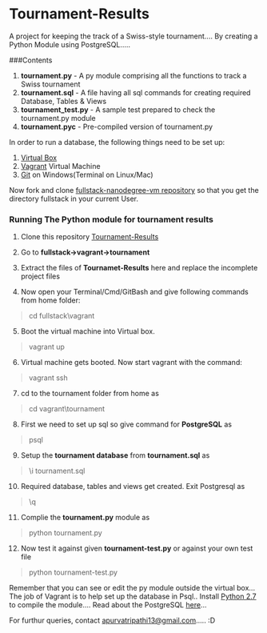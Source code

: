 # Tournament-Results
A project for keeping the track of a Swiss-style tournament.... By creating a Python Module using PostgreSQL.....

###Contents
1. **tournament.py** - A py module comprising all the functions to track a Swiss tournament
2. **tournament.sql** - A file having all sql commands for creating required Database, Tables & Views
3. **tournament_test.py** - A sample test prepared to check the tournament.py module
4. **tournament.pyc** - Pre-compiled version of tournament.py

In order to run a database, the following things need to be set up:

1. [Virtual Box](https://www.virtualbox.org/)
2. [Vagrant](https://www.vagrantup.com/downloads.html) Virtual Machine
3. [Git](https://git-scm.com/downloads) on Windows(Terminal on Linux/Mac)

Now fork and clone [fullstack-nanodegree-vm repository]() so that you get the directory fullstack in your current User.

### Running The Python module for tournament results  
1. Clone this repository [Tournament-Results](https://github.com/ApTr13/Tournament-Results)

2. Go to **fullstack->vagrant->tournament**

3. Extract the files of **Tournamet-Results** here and replace the incomplete project files

4. Now open your Terminal/Cmd/GitBash and give following commands from home folder:
> cd fullstack\vagrant

5. Boot the virtual machine into Virtual box.
> vagrant up

6. Virtual machine gets booted. Now start vagrant with the command:
> vagrant ssh

7. cd to the tournament folder from home as
> cd vagrant\tournament

8. First we need to set up sql so give command for **PostgreSQL** as
> psql

9. Setup the **tournament database** from **tournament.sql** as
> \i tournament.sql

10. Required database, tables and views get created. Exit Postgresql as
> \q

11. Complie the **tournament.py** module as
> python tournament.py

12. Now test it against given **tournament-test.py** or against your own test file 
> python tournament-test.py

Remember that you can see or edit the py module outside the virtual box... The job of Vagrant is to help set up the database in Psql..
Install [Python 2.7](https://www.python.org/download/releases/2.7/) to compile the module....
Read about the PostgreSQL [here](https://www.postgresql.org/docs/)...

For furthur queries, contact apurvatripathi13@gmail.com..... :D
